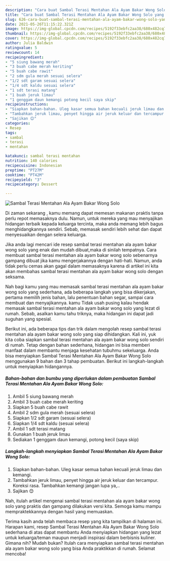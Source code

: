 ```yaml
---
description: "Cara buat Sambal Terasi Mentahan Ala Ayam Bakar Wong Solo yang nikmat dan Mudah Dibuat"
title: "Cara buat Sambal Terasi Mentahan Ala Ayam Bakar Wong Solo yang nikmat dan Mudah Dibuat"
slug: 626-cara-buat-sambal-terasi-mentahan-ala-ayam-bakar-wong-solo-yang-nikmat-dan-mudah-dibuat
date: 2021-05-26T11:15:22.321Z
image: https://img-global.cpcdn.com/recipes/5192f33ebfc2aa38/680x482cq70/sambal-terasi-mentahan-ala-ayam-bakar-wong-solo-foto-resep-utama.jpg
thumbnail: https://img-global.cpcdn.com/recipes/5192f33ebfc2aa38/680x482cq70/sambal-terasi-mentahan-ala-ayam-bakar-wong-solo-foto-resep-utama.jpg
cover: https://img-global.cpcdn.com/recipes/5192f33ebfc2aa38/680x482cq70/sambal-terasi-mentahan-ala-ayam-bakar-wong-solo-foto-resep-utama.jpg
author: Julia Baldwin
ratingvalue: 5
reviewcount: 14
recipeingredient:
- "5 siung bawang merah"
- "3 buah cabe merah keriting"
- "5 buah cabe rawit"
- "2 sdm gula merah sesuai selera"
- "1/2 sdt garam sesuai selera"
- "1/4 sdt kaldu sesuai selera"
- "1 sdt terasi matang"
- "1 buah jeruk limau"
- "1 genggam daun kemangi potong kecil saya skip"
recipeinstructions:
- "Siapkan bahan-bahan. Uleg kasar semua bahan kecuali jeruk limau dan kemangi."
- "Tambahkan jeruk limau, penyet hingga air jeruk keluar dan tercampur. Koreksi rasa. Tambahkan kemangi jangan lupa ya,.."
- "Sajikan 😊"
categories:
- Resep
tags:
- sambal
- terasi
- mentahan

katakunci: sambal terasi mentahan 
nutrition: 140 calories
recipecuisine: Indonesian
preptime: "PT27M"
cooktime: "PT42M"
recipeyield: "3"
recipecategory: Dessert

---
```



![Sambal Terasi Mentahan Ala Ayam Bakar Wong Solo](https://img-global.cpcdn.com/recipes/5192f33ebfc2aa38/680x482cq70/sambal-terasi-mentahan-ala-ayam-bakar-wong-solo-foto-resep-utama.jpg)

Di zaman  sekarang , kamu memang dapat memesan makanan praktis tanpa perlu repot memasaknya dulu. Namun, untuk mereka yang mau menyajikan hidangan terbaik kepada keluarga tercinta, maka anda memang lebih bagus menghidangkannya sendiri. Sebab, memasak sendiri lebih sehat dan dapat menyesuaikan dengan selera keluarga.

Jika anda lagi mencari ide resep sambal terasi mentahan ala ayam bakar wong solo yang enak dan mudah dibuat,maka di sinilah tempatnya. Cara membuat sambal terasi mentahan ala ayam bakar wong solo  sebenarnya gampang dibuat jika kamu mengerjakannya dengan hati-hati. Namun, anda tidak perlu cemas akan gagal dalam memasaknya 
karena di artikel ini kita akan membahas sambal terasi mentahan ala ayam bakar wong solo dengan seksama.  



Nah bagi kamu yang mau memasak sambal terasi mentahan ala ayam bakar wong solo yang sederhana, ada beberapa langkah yang bisa dikerjakan, pertama memilih jenis bahan, lalu penentuan bahan segar, sampai cara membuat dan menyajikannya. kamu Tidak usah pusing kalau hendak memasak sambal terasi mentahan ala ayam bakar wong solo yang lezat di rumah. Sebab, asalkan kamu  tahu triknya, maka hidangan ini dapat jadi suguhan yang spesial.

Berikut ini, ada beberapa tips dan trik dalam mengolah resep sambal terasi mentahan ala ayam bakar wong solo yang siap dihidangkan. Kali ini, yuk kita coba siapkan sambal terasi mentahan ala ayam bakar wong solo sendiri di rumah. Tetap dengan bahan sederhana, hidangan ini bisa memberi manfaat dalam membantu menjaga kesehatan tubuhmu sekeluarga. Anda bisa menyiapkan Sambal Terasi Mentahan Ala Ayam Bakar Wong Solo menggunakan 9 bahan dan 3 tahap pembuatan. Berikut ini langkah-langkah untuk menyiapkan hidangannya.

<!--inarticleads1-->

##### Bahan-bahan dan bumbu yang diperlukan dalam pembuatan Sambal Terasi Mentahan Ala Ayam Bakar Wong Solo:

1. Ambil 5 siung bawang merah
1. Ambil 3 buah cabe merah keriting
1. Siapkan 5 buah cabe rawit
1. Ambil 2 sdm gula merah (sesuai selera)
1. Siapkan 1/2 sdt garam (sesuai selera)
1. Siapkan 1/4 sdt kaldu (sesuai selera)
1. Ambil 1 sdt terasi matang
1. Gunakan 1 buah jeruk limau
1. Sediakan 1 genggam daun kemangi, potong kecil (saya skip)




<!--inarticleads2-->

##### Langkah-langkah menyiapkan Sambal Terasi Mentahan Ala Ayam Bakar Wong Solo:

1. Siapkan bahan-bahan. Uleg kasar semua bahan kecuali jeruk limau dan kemangi.
1. Tambahkan jeruk limau, penyet hingga air jeruk keluar dan tercampur. Koreksi rasa. Tambahkan kemangi jangan lupa ya,..
1. Sajikan 😊




Nah, itulah artikel mengenai  sambal terasi mentahan ala ayam bakar wong solo  yang praktis dan gampang dilakukan versi kita. Semoga kamu mampu mempraktekkannya dengan hasil yang memuaskan. 

Terima kasih anda telah membaca resep yang kita tampilkan di halaman ini. Harapan kami, resep  Sambal Terasi Mentahan Ala Ayam Bakar Wong Solo sederhana di atas dapat membantu Anda menyiapkan hidangan yang lezat untuk keluarga/teman maupun menjadi inspirasi dalam berbisnis kuliner. Gimana nih? Mudah bukan? Itulah cara menyiapkan sambal terasi mentahan ala ayam bakar wong solo yang bisa Anda praktikkan di rumah. Selamat mencoba!

